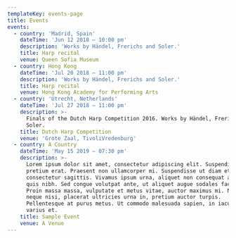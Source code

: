 ```yaml
---
templateKey: events-page
title: Events
events:
  - country: 'Madrid, Spain'
    dateTime: 'Jun 12 2018 – 10:00 pm'
    description: 'Works by Händel, Frerichs and Soler.'
    title: Harp recital
    venue: Queen Sofia Museum
  - country: Hong Kong
    dateTime: 'Jul 20 2018 – 11:00 pm'
    description: 'Works by Händel, Frerichs and Soler.'
    title: Harp recital
    venue: Hong Kong Academy for Performing Arts
  - country: 'Utrecht, Netherlands'
    dateTime: 'Jul 27 2018 – 11:00 pm'
    description: >-
      Finals of the Dutch Harp Competition 2016. Works by Händel, Frerichs and
      Soler.
    title: Dutch Harp Competition
    venue: 'Grote Zaal, TivoliVredenburg'
  - country: A Country
    dateTime: 'May 15 2019 – 07:30 pm'
    description: >-
      Lorem ipsum dolor sit amet, consectetur adipiscing elit. Suspendisse nec
      pretium erat. Praesent non ullamcorper mi. Suspendisse ut diam et ante
      consectetur sagittis. Vivamus ipsum urna, aliquet non consequat ac, congue
      quis nibh. Sed congue volutpat ante, ut aliquet augue sodales facilisis.
      Proin massa massa, vulputate et metus vitae, auctor maximus mi. Nulla
      neque nisi, placerat ultricies urna in, pretium auctor turpis.
      Pellentesque at purus metus. Ut commodo malesuada sapien, in iaculis metus
      varius et.
    title: Sample Event
    venue: A Venue
---
```


